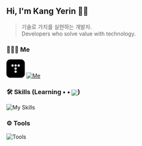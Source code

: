 ## Hi, I'm Kang Yerin 👋🏻
>  기술로 가치를 실현하는 개발자. <br>
> Developers who solve value with technology.

### 👩🏻‍💻 Me
[![Me](assets/tistory2.png)](https://kyer5.tistory.com/)  [![Me](https://go-skill-icons.vercel.app/api/icons?i=linkedin)](https://www.linkedin.com/in/kyer5/)

### 🛠 Skills (Learning • • <img align="center" width="20px" src="https://github.githubassets.com/images/mona-loading-dark.gif"/>)
  ![My Skills](https://go-skill-icons.vercel.app/api/icons?i=java,spring,mysql)

### ⚙️ Tools
  ![Tools](https://go-skill-icons.vercel.app/api/icons?i=idea,git)

